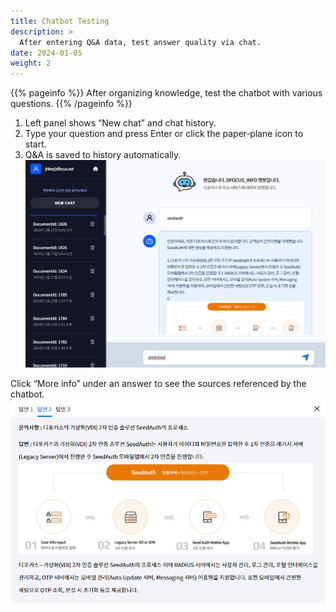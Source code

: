 ```yaml
---
title: Chatbot Testing
description: >
  After entering Q&A data, test answer quality via chat.
date: 2024-01-05
weight: 2
---
```


{{% pageinfo %}}
After organizing knowledge, test the chatbot with various questions.
{{% /pageinfo %}}

1. Left panel shows “New chat” and chat history.
2. Type your question and press Enter or click the paper‑plane icon to start.
3. Q&A is saved to history automatically.
![Manager testing](image-3.png)

Click “More info” under an answer to see the sources referenced by the chatbot.
![More info](image-4.png)
